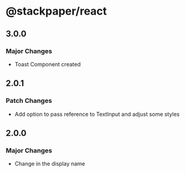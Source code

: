 # @stackpaper/react

## 3.0.0

### Major Changes

- Toast Component created

## 2.0.1

### Patch Changes

- Add option to pass reference to TextInput and adjust some styles

## 2.0.0

### Major Changes

- Change in the display name
